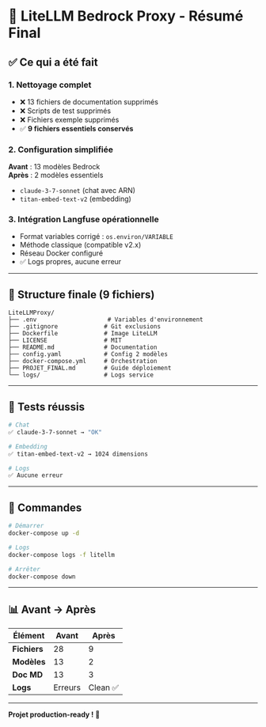 # 🎉 LiteLLM Bedrock Proxy - Résumé Final

## ✅ Ce qui a été fait

### 1. Nettoyage complet
- ❌ 13 fichiers de documentation supprimés
- ❌ Scripts de test supprimés  
- ❌ Fichiers exemple supprimés
- ✅ **9 fichiers essentiels conservés**

### 2. Configuration simplifiée
**Avant** : 13 modèles Bedrock  
**Après** : 2 modèles essentiels
- `claude-3-7-sonnet` (chat avec ARN)
- `titan-embed-text-v2` (embedding)

### 3. Intégration Langfuse opérationnelle
- Format variables corrigé : `os.environ/VARIABLE`
- Méthode classique (compatible v2.x)
- Réseau Docker configuré
- ✅ Logs propres, aucune erreur

---

## 📁 Structure finale (9 fichiers)

```
LiteLLMProxy/
├── .env                    # Variables d'environnement
├── .gitignore             # Git exclusions
├── Dockerfile             # Image LiteLLM
├── LICENSE                # MIT
├── README.md              # Documentation
├── config.yaml            # Config 2 modèles
├── docker-compose.yml     # Orchestration
├── PROJET_FINAL.md        # Guide déploiement
└── logs/                  # Logs service
```

---

## 🧪 Tests réussis

```bash
# Chat
✅ claude-3-7-sonnet → "OK"

# Embedding  
✅ titan-embed-text-v2 → 1024 dimensions

# Logs
✅ Aucune erreur
```

---

## 🚀 Commandes

```bash
# Démarrer
docker-compose up -d

# Logs
docker-compose logs -f litellm

# Arrêter
docker-compose down
```

---

## 📊 Avant → Après

| Élément | Avant | Après |
|---------|-------|-------|
| **Fichiers** | 28 | 9 |
| **Modèles** | 13 | 2 |
| **Doc MD** | 13 | 3 |
| **Logs** | Erreurs | Clean ✅ |

---

**Projet production-ready ! 🎊**
